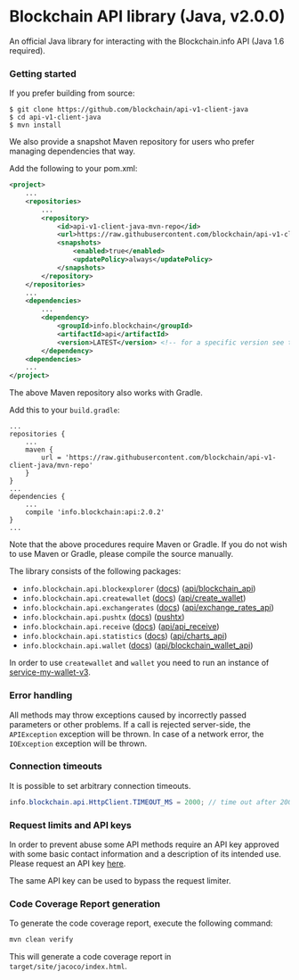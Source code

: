 # Blockchain API library (Java, v2.0.0)

An official Java library for interacting with the Blockchain.info API (Java 1.6 required).

### Getting started

If you prefer building from source:

```
$ git clone https://github.com/blockchain/api-v1-client-java
$ cd api-v1-client-java
$ mvn install
```

We also provide a snapshot Maven repository for users who prefer managing dependencies that way.

Add the following to your pom.xml:
```xml
<project>
    ...
    <repositories>
        ...
        <repository>
            <id>api-v1-client-java-mvn-repo</id>
            <url>https://raw.githubusercontent.com/blockchain/api-v1-client-java/mvn-repo/</url>
            <snapshots>
                <enabled>true</enabled>
                <updatePolicy>always</updatePolicy>
            </snapshots>
        </repository>
    </repositories>
    ...
    <dependencies>
        ...
        <dependency>
  	        <groupId>info.blockchain</groupId>
  	        <artifactId>api</artifactId>
  	        <version>LATEST</version> <!-- for a specific version see the list of tags -->
        </dependency>
    <dependencies>
    ...
</project>
```

The above Maven repository also works with Gradle.

Add this to your `build.gradle`:
```
...
repositories {
    ...
    maven {
        url = 'https://raw.githubusercontent.com/blockchain/api-v1-client-java/mvn-repo'
    }
}
...
dependencies {
    ...
    compile 'info.blockchain:api:2.0.2'
}
...
```

Note that the above procedures require Maven or Gradle. If you do not wish to use Maven or Gradle, please compile the source manually.

The library consists of the following packages:

* `info.blockchain.api.blockexplorer` ([docs](docs/blockexplorer.md)) ([api/blockchain_api][api1])
* `info.blockchain.api.createwallet` ([docs](docs/createwallet.md)) ([api/create_wallet][api2])
* `info.blockchain.api.exchangerates` ([docs](docs/exchangerates.md)) ([api/exchange\_rates\_api][api3])
* `info.blockchain.api.pushtx` ([docs](docs/pushtx.md)) ([pushtx][api7])
* `info.blockchain.api.receive` ([docs](docs/receive.md)) ([api/api_receive][api4])
* `info.blockchain.api.statistics` ([docs](docs/statistics.md)) ([api/charts_api][api5])
* `info.blockchain.api.wallet` ([docs](docs/wallet.md)) ([api/blockchain\_wallet\_api][api6])

In order to use `createwallet` and `wallet` you need to run an instance of [service-my-wallet-v3](https://github.com/blockchain/service-my-wallet-v3).

### Error handling

All methods may throw exceptions caused by incorrectly passed parameters or other problems. If a call is rejected server-side, the `APIException` exception will be thrown. In case of a network error, the `IOException` exception will be thrown.

### Connection timeouts

It is possible to set arbitrary connection timeouts.

```java
info.blockchain.api.HttpClient.TIMEOUT_MS = 2000; // time out after 2000 milliseconds
```

### Request limits and API keys

In order to prevent abuse some API methods require an API key approved with some basic contact information and a description of its intended use. Please request an API key [here](https://blockchain.info/api/api_create_code).

The same API key can be used to bypass the request limiter.

### Code Coverage Report generation

To generate the code coverage report, execute the following command:
```sh
mvn clean verify
```

This will generate a code coverage report in `target/site/jacoco/index.html`.


[api1]: https://blockchain.info/api/blockchain_api
[api2]: https://blockchain.info/api/create_wallet
[api3]: https://blockchain.info/api/exchange_rates_api
[api4]: https://blockchain.info/api/api_receive
[api5]: https://blockchain.info/api/charts_api
[api6]: https://blockchain.info/api/blockchain_wallet_api
[api7]: https://blockchain.info/pushtx
